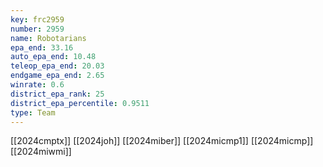 ```yaml
---
key: frc2959
number: 2959
name: Robotarians
epa_end: 33.16
auto_epa_end: 10.48
teleop_epa_end: 20.03
endgame_epa_end: 2.65
winrate: 0.6
district_epa_rank: 25
district_epa_percentile: 0.9511
type: Team
---
```

[[2024cmptx]]
[[2024joh]]
[[2024miber]]
[[2024micmp1]]
[[2024micmp]]
[[2024miwmi]]
